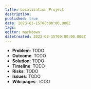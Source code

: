 ```yaml
---
title: Localization Project
description: 
published: true
date: 2023-03-15T00:00:00.000Z
tags: 
editor: markdown
dateCreated: 2023-03-15T00:00:00.000Z
---
```


- **Problem**: TODO
- **Outcome**: TODO
- **Solution**: TODO
- **Timeline**: TODO
- **Risks**: TODO
- **Issues**: TODO
- **Wiki pages**: TODO

